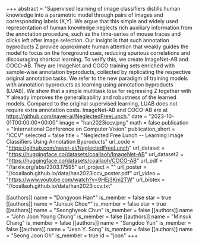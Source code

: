 +++
abstract = "Supervised learning of image classifiers distills human knowledge into a parametric model through pairs of images and corresponding labels (X,Y). We argue that this simple and widely used representation of human knowledge neglects rich auxiliary information from the annotation procedure, such as the time-series of mouse traces and clicks left after image selection. Our insight is that such annotation byproducts Z provide approximate human attention that weakly guides the model to focus on the foreground cues, reducing spurious correlations and discouraging shortcut learning. To verify this, we create ImageNet-AB and COCO-AB. They are ImageNet and COCO training sets enriched with sample-wise annotation byproducts, collected by replicating the respective original annotation tasks. We refer to the new paradigm of training models with annotation byproducts as learning using annotation byproducts (LUAB). We show that a simple multitask loss for regressing Z together with Y already improves the generalisability and robustness of the learned models. Compared to the original supervised learning, LUAB does not require extra annotation costs. ImageNet-AB and COCO-AB are at https://github.com/naver-ai/NeglectedFreeLunch."
date = "2023-10-01T00:00:00+00:00"
image = "han2023iccv.png"
math = false
publication = "International Conference on Computer Vision"
publication_short = "ICCV"
selected = false
title = "Neglected Free Lunch -- Learning Image Classifiers Using Annotation Byproducts"
url_code = "https://github.com/naver-ai/NeglectedFreeLunch"
url_dataset = "https://huggingface.co/datasets/coallaoh/ImageNet-AB"
url_dataset2 = "https://huggingface.co/datasets/coallaoh/COCO-AB"
url_pdf = "//arxiv.org/abs/2303.17595"
url_project = ""
url_poster = "//coallaoh.github.io/data/han2023iccv_poster.pdf"
url_video = "https://www.youtube.com/watch?v=9HEj3Km2TW"
url_bibtex = "//coallaoh.github.io/data/han2023iccv.txt"


[[authors]]
    name = "Dongyoon Han*"
    is_member = false
    star = true
[[authors]]
    name = "Junsuk Choe*"
    is_member = false
    star = true
[[authors]]
    name = "Seonghyeok Chun"
    is_member = false
[[authors]]
    name = "John Joon Young Chung"
    is_member = false
[[authors]]
    name = "Minsuk Chang"
    is_member = false
[[authors]]
    name = "Sangdoo Yun"
    is_member = false
[[authors]]
    name = "Jean Y. Song"
    is_member = false
[[authors]]
    name = "Seong Joon Oh"
    is_member = true
    id = "joon"
+++

